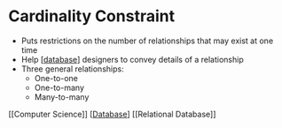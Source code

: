 # Cardinality Constraint

- Puts restrictions on the number of relationships that may exist at one time
- Help [[database]] designers to convey details of a relationship
- Three general relationships:
  - One-to-one
  - One-to-many
  - Many-to-many

[[Computer Science]] [[Database]] [[Relational Database]]

[//begin]: # "Autogenerated link references for markdown compatibility"
[database]: database "Database"
[//end]: # "Autogenerated link references"